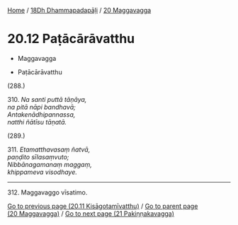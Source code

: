 
[Home](/) / [18Dh Dhammapadapāḷi](../../18Dh.md) / [20 Maggavagga](../20.md)

# 20.12 Paṭācārāvatthu

* Maggavagga

* Paṭācārāvatthu

(288.)

310\. _Na santi puttā tāṇāya,_  
_na pitā nāpi bandhavā;_  
_Antakenādhipannassa,_  
_natthi ñātīsu tāṇatā._  


(289.)

311\. _Etamatthavasaṃ ñatvā,_  
_paṇḍito sīlasaṃvuto;_  
_Nibbānagamanaṃ maggaṃ,_  
_khippameva visodhaye._  


---

312\. Maggavaggo vīsatimo.



[Go to previous page (20.11 Kisāgotamīvatthu)](20.11.md) / [Go to parent page (20 Maggavagga)](../20.md) / [Go to next page (21 Pakiṇṇakavagga)](../21.md)


